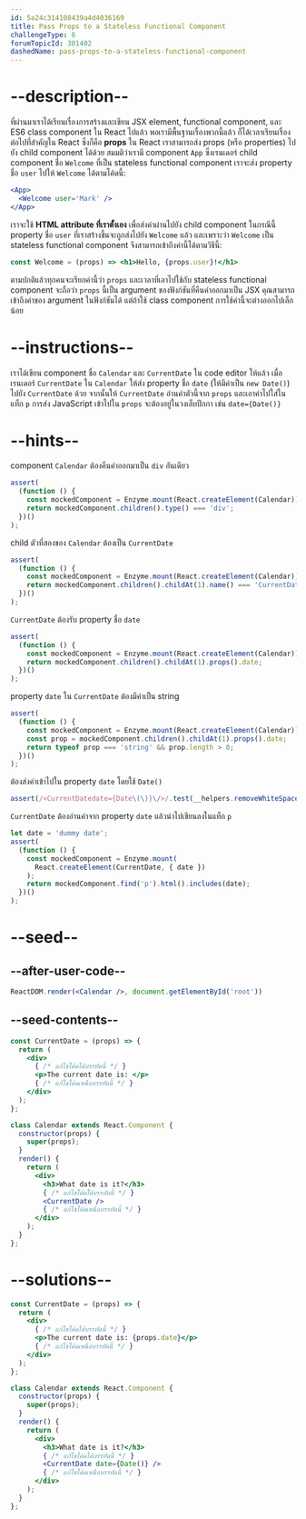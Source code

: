 ```yaml
---
id: 5a24c314108439a4d4036169
title: Pass Props to a Stateless Functional Component
challengeType: 6
forumTopicId: 301402
dashedName: pass-props-to-a-stateless-functional-component
---
```


# --description--

ที่ผ่านมาเราได้เรียนเรื่องการสร้างและเขียน JSX element, functional component, และ ES6 class component ใน React ไปแล้ว
พอเรามีพื้นฐานเรื่องพวกนี้แล้ว ก็ได้เวลาเรียนเรื่องต่อไปที่สำคัญใน React ซึ่งก็คือ **props** 
ใน React เราสามารถส่ง props (หรือ properties) ไปยัง child component ได้ด้วย
สมมติว่าเรามี component `App` ซึ่งเรนเดอร์ child component ชื่อ `Welcome` ที่เป็น stateless functional component 
เราจะส่ง property ชื่อ `user` ไปให้ `Welcome` ได้ตามโค้ดนี้:

```jsx
<App>
  <Welcome user='Mark' />
</App>
```

เราจะใช้ **HTML attribute ที่เราตั้งเอง** เพื่อส่งค่าผ่านไปยัง child component 
ในกรณีนี้ property ชื่อ `user` ที่เราสร้างขึ้นจะถูกส่งไปยัง `Welcome` แล้ว และเพราะว่า `Welcome` เป็น stateless functional component จึงสามารถเข้าถึงค่านี้ได้ตามวิธีนี้:


```jsx
const Welcome = (props) => <h1>Hello, {props.user}!</h1>
```

ตามปกติแล้วทุกคนจะเรียกค่านี้ว่า `props` และเวลาที่เอาไปใช้กับ stateless functional component จะถือว่า `props` นี้เป็น argument ของฟังก์ชันที่คืนค่าออกมาเป็น JSX 
คุณสามารถเข้าถึงค่าของ argument ในฟังก์ชันได้ แต่ถ้าใช้ class component การใช้ค่านี้จะต่างออกไปเล็กน้อย

# --instructions--

เราได้เขียน component ชื่อ `Calendar` และ `CurrentDate` ใน code editor ให้แล้ว
เมื่อเรนเดอร์ `CurrentDate` ใน `Calendar` ให้ส่ง property ชื่อ `date` (ให้มีค่าเป็น `new Date()`) ไปยัง `CurrentDate` ด้วย
จากนั้นให้ `CurrentDate` อ่านค่าตัวนี้จาก `props` และเอาค่าไปใส่ในแท็ก `p` 
การส่ง JavaScript เข้าไปใน `props` จะต้องอยู่ในวงเล็บปีกกา เช่น `date={Date()}`

# --hints--

component `Calendar` ต้องคืนค่าออกมาเป็น `div` อันเดียว

```js
assert(
  (function () {
    const mockedComponent = Enzyme.mount(React.createElement(Calendar));
    return mockedComponent.children().type() === 'div';
  })()
);
```

child ตัวที่สองของ `Calendar` ต้องเป็น `CurrentDate`

```js
assert(
  (function () {
    const mockedComponent = Enzyme.mount(React.createElement(Calendar));
    return mockedComponent.children().childAt(1).name() === 'CurrentDate';
  })()
);
```

`CurrentDate` ต้องรับ property ชื่อ `date`

```js
assert(
  (function () {
    const mockedComponent = Enzyme.mount(React.createElement(Calendar));
    return mockedComponent.children().childAt(1).props().date;
  })()
);
```

property `date` ใน `CurrentDate` ต้องมีค่าเป็น string

```js
assert(
  (function () {
    const mockedComponent = Enzyme.mount(React.createElement(Calendar));
    const prop = mockedComponent.children().childAt(1).props().date;
    return typeof prop === 'string' && prop.length > 0;
  })()
);
```

ต้องส่งค่าเข้าไปใน property `date` โดยใช้ `Date()`

```js
assert(/<CurrentDatedate={Date\(\)}\/>/.test(__helpers.removeWhiteSpace(code)));
```

`CurrentDate` ต้องอ่านค่าจาก property `date` แล้วนำไปเขียนลงในแท็ก `p`

```js
let date = 'dummy date';
assert(
  (function () {
    const mockedComponent = Enzyme.mount(
      React.createElement(CurrentDate, { date })
    );
    return mockedComponent.find('p').html().includes(date);
  })()
);
```

# --seed--

## --after-user-code--

```jsx
ReactDOM.render(<Calendar />, document.getElementById('root'))
```

## --seed-contents--

```jsx
const CurrentDate = (props) => {
  return (
    <div>
      { /* แก้ไขโค้ดใต้บรรทัดนี้ */ }
      <p>The current date is: </p>
      { /* แก้ไขโค้ดเหนือบรรทัดนี้ */ }
    </div>
  );
};

class Calendar extends React.Component {
  constructor(props) {
    super(props);
  }
  render() {
    return (
      <div>
        <h3>What date is it?</h3>
        { /* แก้ไขโค้ดใต้บรรทัดนี้ */ }
        <CurrentDate />
        { /* แก้ไขโค้ดเหนือบรรทัดนี้ */ }
      </div>
    );
  }
};
```

# --solutions--

```jsx
const CurrentDate = (props) => {
  return (
    <div>
      { /* แก้ไขโค้ดใต้บรรทัดนี้ */ }
      <p>The current date is: {props.date}</p>
      { /* แก้ไขโค้ดเหนือบรรทัดนี้ */ }
    </div>
  );
};

class Calendar extends React.Component {
  constructor(props) {
    super(props);
  }
  render() {
    return (
      <div>
        <h3>What date is it?</h3>
        { /* แก้ไขโค้ดใต้บรรทัดนี้ */ }
        <CurrentDate date={Date()} />
        { /* แก้ไขโค้ดเหนือบรรทัดนี้ */ }
      </div>
    );
  }
};
```
